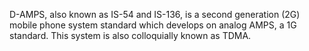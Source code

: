 D-AMPS, also known as IS-54 and IS-136, is a second generation (2G) mobile phone system standard which develops on analog AMPS, a 1G standard. This system is also colloquially known as TDMA.